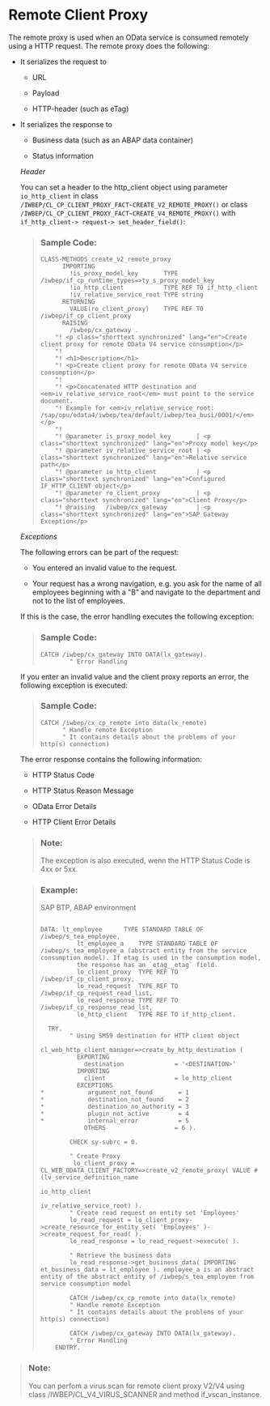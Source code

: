 <!-- loio7c69fb67a82949c39ba7882cf7b0b851 -->

# Remote Client Proxy

The remote proxy is used when an OData service is consumed remotely using a HTTP request. The remote proxy does the following:

-   It serializes the request to

    -   URL

    -   Payload

    -   HTTP-header \(such as eTag\)


-   It serializes the response to

    -   Business data \(such as an ABAP data container\)

    -   Status information


    *Header*

    You can set a header to the http\_client object using parameter `io_http_client` in class `/IWBEP/CL_CP_CLIENT_PROXY_FACT~CREATE_V2_REMOTE_PROXY()` or class `/IWBEP/CL_CP_CLIENT_PROXY_FACT~CREATE_V4_REMOTE_PROXY()` with `if_http_client-> request-> set_header_field()`:

    > ### Sample Code:  
    > ```
    > CLASS-METHODS create_v2_remote_proxy
    >       IMPORTING
    >         !is_proxy_model_key       TYPE /iwbep/if_cp_runtime_types=>ty_s_proxy_model_key
    >         !io_http_client           TYPE REF TO if_http_client
    >         !iv_relative_service_root TYPE string
    >       RETURNING
    >         VALUE(ro_client_proxy)    TYPE REF TO /iwbep/if_cp_client_proxy
    >       RAISING
    >         /iwbep/cx_gateway .
    >     "! <p class="shorttext synchronized" lang="en">Create client proxy for remote OData V4 service consumption</p>
    >     "!
    >     "! <h1>Description</h1>
    >     "! <p>Create client proxy for remote OData V4 service consumption</p>
    >     "!
    >     "! <p>Concatenated HTTP destination and <em>iv_relative_service_root</em> must point to the service document.
    >     "! Example for <em>iv_relative_service_root: /sap/opu/odata4/iwbep/tea/default/iwbep/tea_busi/0001/</em></p>
    >     "!
    >     "! @parameter is_proxy_model_key       | <p class="shorttext synchronized" lang="en">Proxy model key</p>
    >     "! @parameter iv_relative_service_root | <p class="shorttext synchronized" lang="en">Relative service path</p>
    >     "! @parameter io_http_client           | <p class="shorttext synchronized" lang="en">Configured IF_HTTP_CLIENT object</p>
    >     "! @parameter ro_client_proxy          | <p class="shorttext synchronized" lang="en">Client Proxy</p>
    >     "! @raising   /iwbep/cx_gateway        | <p class="shorttext synchronized" lang="en">SAP Gateway Exception</p>
    > ```

    *Exceptions*

    The following errors can be part of the request:

    -   You entered an invalid value to the request.

    -   Your request has a wrong navigation, e.g. you ask for the name of all employees beginning with a "B" and navigate to the department and not to the list of employees.


    If this is the case, the error handling executes the following exception:

    > ### Sample Code:  
    > ```
    > CATCH /iwbep/cx_gateway INTO DATA(lx_gateway).
    >         " Error Handling
    > ```

    If you enter an invalid value and the client proxy reports an error, the following exception is executed:

    > ### Sample Code:  
    > ```
    > CATCH /iwbep/cx_cp_remote into data(lx_remote)
    >       " Handle remote Exception
    >       " It contains details about the problems of your http(s) connection)
    > ```

    The error response contains the following information:

    -   HTTP Status Code

    -   HTTP Status Reason Message

    -   OData Error Details

    -   HTTP Client Error Details


    > ### Note:  
    > The exception is also executed, wenn the HTTP Status Code is 4xx or 5xx.

    > ### Example:  
    > SAP BTP, ABAP environment
    > 
    > ```
    > 
    > DATA:	lt_employee      TYPE STANDARD TABLE OF /iwbep/s_tea_employee,
    >           lt_employee_a    TYPE STANDARD TABLE OF /iwbep/s_tea_employee_a (abstract entity from the service consumption model). If etag is used in the consumption model,
    >           the response has an `etag__etag` field.
    >           lo_client_proxy  TYPE REF TO /iwbep/if_cp_client_proxy,
    >           lo_read_request  TYPE REF TO /iwbep/if_cp_request_read_list,
    >           lo_read_response TYPE REF TO /iwbep/if_cp_response_read_lst,
    >           lo_http_client   TYPE REF TO if_http_client. 
    > 
    > 	TRY.
    >         " Using SM59 destination for HTTP client object
    >         cl_web_http_client_manager=>create_by_http_destination (
    >           EXPORTING
    >             destination              = '<DESTINATION>'
    >           IMPORTING
    >             client                   = lo_http_client
    >           EXCEPTIONS
    > *            argument_not_found       = 1
    > *            destination_not_found    = 2
    > *            destination_no_authority = 3
    > *            plugin_not_active        = 4
    > *            internal_error           = 5
    >             OTHERS                   = 6 ).
    > 
    >         CHECK sy-subrc = 0.
    > 
    >         " Create Proxy
    >          lo_client_proxy = CL_WEB_ODATA_CLIENT_FACTORY=>create_v2_remote_proxy( VALUE #(lv_service_definition_name
    >                                                                                         io_http_client
    >                                                                                         iv_relative_service_root) ).
    >         " Create read request on entity set 'Employees'
    >         lo_read_request = lo_client_proxy->create_resource_for_entity_set( 'Employees' )->create_request_for_read( ).
    >         lo_read_response = lo_read_request->execute( ).
    > 
    >         " Retrieve the business data
    >         lo_read_response->get_business_data( IMPORTING et_business_data = lt_employee ). employee_a is an abstract entity of the abstract entity of /iwbep/s_tea_employee from service consumption model
    > 
    >         CATCH /iwbep/cx_cp_remote into data(lx_remote)
    >         " Handle remote Exception
    >         " It contains details about the problems of your http(s) connection)
    > 
    >         CATCH /iwbep/cx_gateway INTO DATA(lx_gateway).
    >         " Error Handling
    >     ENDTRY.
    > 
    > ```


> ### Note:  
> You can perfom a virus scan for remote client proxy V2/V4 using class /IWBEP/CL\_V4\_VIRUS\_SCANNER and method if\_vscan\_instance.

